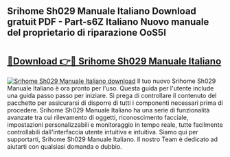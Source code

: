 ## Srihome Sh029 Manuale Italiano Download gratuit PDF - Part-s6Z Italiano Nuovo manuale del proprietario di riparazione OoS5I

# <h2><a href="http://dfee0hz.blite.top/?on=Srihome+Sh029+Manuale+Italiano">🔗Download 👉🔴 Srihome Sh029 Manuale Italiano</a></h2>

[![Srihome Sh029 Manuale Italiano download](https://i.imgur.com/lujVjoI.png)](http://dfee0hz.blite.top/?on=Srihome+Sh029+Manuale+Italiano)
Il tuo nuovo Srihome Sh029 Manuale Italiano è ora pronto per l'uso. Questa guida per l'utente include una guida passo passo per iniziare. Si prega di controllare il contenuto del pacchetto per assicurarsi di disporre di tutti i componenti necessari prima di procedere. Srihome Sh029 Manuale Italiano ha una serie di funzionalità avanzate tra cui rilevamento di oggetti, riconoscimento facciale, impostazioni personalizzabili e monitoraggio in tempo reale, tutte facilmente controllabili dall'interfaccia utente intuitiva e intuitiva. Siamo qui per supportarti, Srihome Sh029 Manuale Italiano. Il nostro Team è dedicato ad aiutarti con qualsiasi domanda o dubbio.
